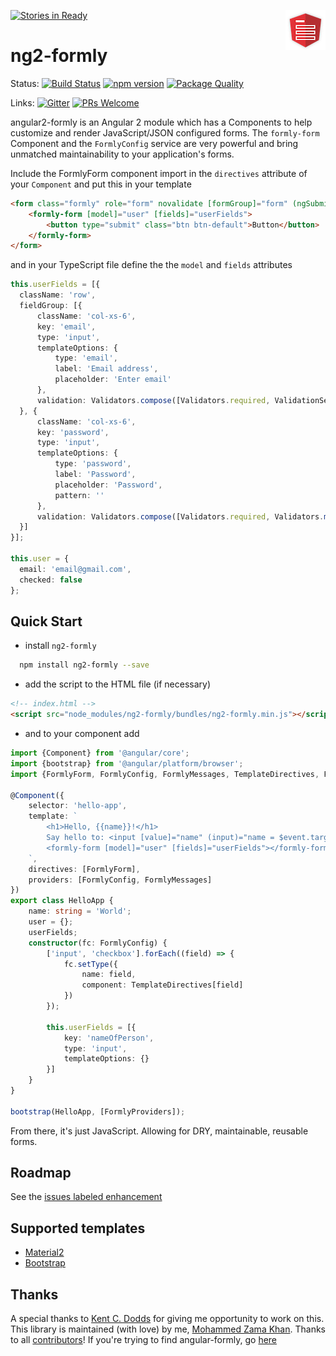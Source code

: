 [![Stories in Ready](https://badge.waffle.io/formly-js/ng2-formly.png?label=ready&title=Ready)](https://waffle.io/formly-js/ng2-formly)
<img src="https://raw.githubusercontent.com/formly-js/angular-formly/master/other/logo/angular-formly-logo-64px.png" alt="angular-formly logo" title="angular-formly" align="right" width="64" height="64" />


# ng2-formly

Status:
[![Build Status](https://travis-ci.org/formly-js/ng2-formly.svg?branch=master)](https://travis-ci.org/formly-js/ng2-formly)
[![npm version](https://badge.fury.io/js/ng2-formly.svg)](https://badge.fury.io/js/ng2-formly)
[![Package Quality](http://npm.packagequality.com/shield/ng2-formly.png)](http://packagequality.com/#?package=ng2-formly)

Links:
[![Gitter](https://badges.gitter.im/formly-js/angular2-formly.svg)](https://gitter.im/formly-js/angular2-formly?utm_source=badge&utm_medium=badge&utm_campaign=pr-badge)
[![PRs Welcome](https://img.shields.io/badge/PRs-welcome-brightgreen.svg?style=flat-square)](http://makeapullrequest.com)


angular2-formly is an Angular 2 module which has a Components to help customize and render JavaScript/JSON configured forms.
The `formly-form` Component and the `FormlyConfig` service are very powerful and bring unmatched maintainability to your
application's forms.

Include the FormlyForm component import in the `directives` attribute of your `Component` and put this in your template
```html
<form class="formly" role="form" novalidate [formGroup]="form" (ngSubmit)="submit(user)">
    <formly-form [model]="user" [fields]="userFields">
        <button type="submit" class="btn btn-default">Button</button>
    </formly-form>
</form>
```

and in your TypeScript file define the the `model` and `fields` attributes
```ts
this.userFields = [{
  className: 'row',
  fieldGroup: [{
      className: 'col-xs-6',
      key: 'email',
      type: 'input',
      templateOptions: {
          type: 'email',
          label: 'Email address',
          placeholder: 'Enter email'
      },
      validation: Validators.compose([Validators.required, ValidationService.emailValidator])
  }, {
      className: 'col-xs-6',
      key: 'password',
      type: 'input',
      templateOptions: {
          type: 'password',
          label: 'Password',
          placeholder: 'Password',
          pattern: ''
      },
      validation: Validators.compose([Validators.required, Validators.maxLength(10), Validators.minLength(2)])
  }]
}];

this.user = {
  email: 'email@gmail.com',
  checked: false
};

```

## Quick Start
- install `ng2-formly`

```bash
  npm install ng2-formly --save
```
- add the script to the HTML file (if necessary)
```html
<!-- index.html -->
<script src="node_modules/ng2-formly/bundles/ng2-formly.min.js"></script>

```

- and to your component add

```ts
import {Component} from '@angular/core';
import {bootstrap} from '@angular/platform/browser';
import {FormlyForm, FormlyConfig, FormlyMessages, TemplateDirectives, FormlyProviders} from 'ng2-formly'

@Component({
    selector: 'hello-app',
    template: `
        <h1>Hello, {{name}}!</h1>
        Say hello to: <input [value]="name" (input)="name = $event.target.value">
        <formly-form [model]="user" [fields]="userFields"></formly-form>
    `,
    directives: [FormlyForm],
    providers: [FormlyConfig, FormlyMessages]
})
export class HelloApp {
    name: string = 'World';
    user = {};
    userFields;
    constructor(fc: FormlyConfig) {
        ['input', 'checkbox'].forEach((field) => {
            fc.setType({
                name: field,
                component: TemplateDirectives[field]
            })
        });

        this.userFields = [{
            key: 'nameOfPerson',
            type: 'input',
            templateOptions: {}
        }]
    }
}

bootstrap(HelloApp, [FormlyProviders]);
```
From there, it's just JavaScript. Allowing for DRY, maintainable, reusable forms.

## Roadmap

See the [issues labeled enhancement](https://github.com/formly-js/angular2-formly/labels/enhancement)

## Supported templates

 - [Material2](https://github.com/formly-js/ng2-formly-template-material)
 - [Bootstrap](https://github.com/formly-js/ng2-formly-templates-bootstrap)


## Thanks

A special thanks to [Kent C. Dodds](https://twitter.com/kentcdodds) for giving me opportunity to work on this.
This library is maintained (with love) by me, [Mohammed Zama Khan](https://twitter.com/mohamedzamakhan).
Thanks to all [contributors](https://github.com/formly-js/angular2-formly/graphs/contributors)!
If you're trying to find angular-formly, go [here](https://github.com/formly-js/angular-formly)
